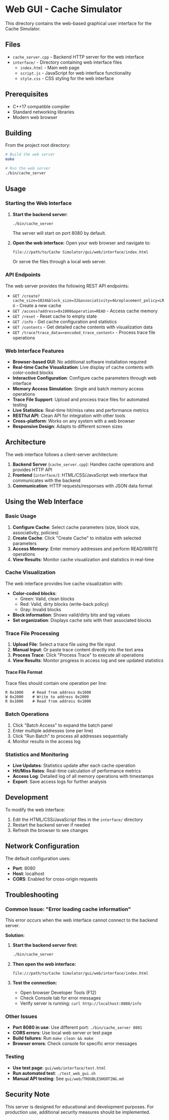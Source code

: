 # Web GUI - Cache Simulator

This directory contains the web-based graphical user interface for the Cache Simulator.

## Files

- `cache_server.cpp` - Backend HTTP server for the web interface
- `interface/` - Directory containing web interface files
  - `index.html` - Main web page
  - `script.js` - JavaScript for web interface functionality
  - `style.css` - CSS styling for the web interface

## Prerequisites

- C++17 compatible compiler
- Standard networking libraries
- Modern web browser

## Building

From the project root directory:

```bash
# Build the web server
make

# Run the web server
./bin/cache_server
```

## Usage

### Starting the Web Interface

1. **Start the backend server:**
   ```bash
   ./bin/cache_server
   ```
   The server will start on port 8080 by default.

2. **Open the web interface:**
   Open your web browser and navigate to:
   ```
   file:///path/to/Cache Simulator/gui/web/interface/index.html
   ```
   Or serve the files through a local web server.

### API Endpoints

The web server provides the following REST API endpoints:

- `GET /create?cache_size=1024&block_size=32&associativity=4&replacement_policy=LRU` - Create a new cache
- `GET /access?address=0x1000&operation=READ` - Access cache memory
- `GET /reset` - Reset cache to empty state
- `GET /info` - Get cache configuration and statistics
- `GET /contents` - Get detailed cache contents with visualization data
- `GET /trace?trace_data=<encoded_trace_content>` - Process trace file operations

### Web Interface Features

- **Browser-based GUI**: No additional software installation required
- **Real-time Cache Visualization**: Live display of cache contents with color-coded blocks
- **Interactive Configuration**: Configure cache parameters through web interface
- **Memory Access Simulation**: Single and batch memory access operations
- **Trace File Support**: Upload and process trace files for automated testing
- **Live Statistics**: Real-time hit/miss rates and performance metrics
- **RESTful API**: Clean API for integration with other tools
- **Cross-platform**: Works on any system with a web browser
- **Responsive Design**: Adapts to different screen sizes

## Architecture

The web interface follows a client-server architecture:

1. **Backend Server** (`cache_server.cpp`): Handles cache operations and provides HTTP API
2. **Frontend** (`interface/`): HTML/CSS/JavaScript web interface that communicates with the backend
3. **Communication**: HTTP requests/responses with JSON data format

## Using the Web Interface

### Basic Usage

1. **Configure Cache**: Select cache parameters (size, block size, associativity, policies)
2. **Create Cache**: Click "Create Cache" to initialize with selected parameters
3. **Access Memory**: Enter memory addresses and perform READ/WRITE operations
4. **View Results**: Monitor cache visualization and statistics in real-time

### Cache Visualization

The web interface provides live cache visualization with:
- **Color-coded blocks**: 
  - Green: Valid, clean blocks
  - Red: Valid, dirty blocks (write-back policy)
  - Gray: Invalid blocks
- **Block information**: Shows valid/dirty bits and tag values
- **Set organization**: Displays cache sets with their associated blocks

### Trace File Processing

1. **Upload File**: Select a trace file using the file input
2. **Manual Input**: Or paste trace content directly into the text area
3. **Process Trace**: Click "Process Trace" to execute all operations
4. **View Results**: Monitor progress in access log and see updated statistics

#### Trace File Format

Trace files should contain one operation per line:
```
R 0x1000    # Read from address 0x1000
W 0x2000    # Write to address 0x2000
R 0x1000    # Read from address 0x1000
```

### Batch Operations

1. Click "Batch Access" to expand the batch panel
2. Enter multiple addresses (one per line)
3. Click "Run Batch" to process all addresses sequentially
4. Monitor results in the access log

### Statistics and Monitoring

- **Live Updates**: Statistics update after each cache operation
- **Hit/Miss Rates**: Real-time calculation of performance metrics
- **Access Log**: Detailed log of all memory operations with timestamps
- **Export**: Save access logs for further analysis

## Development

To modify the web interface:

1. Edit the HTML/CSS/JavaScript files in the `interface/` directory
2. Restart the backend server if needed
3. Refresh the browser to see changes

## Network Configuration

The default configuration uses:
- **Port**: 8080
- **Host**: localhost
- **CORS**: Enabled for cross-origin requests

## Troubleshooting

### Common Issue: "Error loading cache information"

This error occurs when the web interface cannot connect to the backend server.

**Solution:**
1. **Start the backend server first:**
   ```bash
   ./bin/cache_server
   ```

2. **Then open the web interface:**
   ```
   file:///path/to/Cache Simulator/gui/web/interface/index.html
   ```

3. **Test the connection:**
   - Open browser Developer Tools (F12)
   - Check Console tab for error messages
   - Verify server is running: `curl http://localhost:8080/info`

### Other Issues
- **Port 8080 in use**: Use different port: `./bin/cache_server 8081`
- **CORS errors**: Use local web server or test page
- **Build failures**: Run `make clean && make`
- **Browser errors**: Check console for specific error messages

### Testing
- **Use test page**: `gui/web/interface/test.html`
- **Run automated test**: `./test_web_gui.sh`
- **Manual API testing**: See `gui/web/TROUBLESHOOTING.md`

## Security Note

This server is designed for educational and development purposes. For production use, additional security measures should be implemented.
